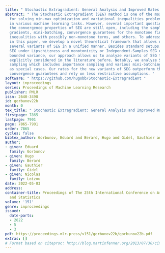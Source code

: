 ```yaml
---
title: " Stochastic Extragradient: General Analysis and Improved Rates "
abstract: " The Stochastic Extragradient (SEG) method is one of the most popular algorithms
  for solving min-max optimization and variational inequalities problems (VIP) appearing
  in various machine learning tasks. However, several important questions regarding
  the convergence properties of SEG are still open, including the sampling of stochastic
  gradients, mini-batching, convergence guarantees for the monotone finite-sum variational
  inequalities with possibly non-monotone terms, and others. To address these questions,
  in this paper, we develop a novel theoretical framework that allows us to analyze
  several variants of SEG in a unified manner. Besides standard setups, like Same-Sample
  SEG under Lipschitzness and monotonicity or Independent-Samples SEG under uniformly
  bounded variance, our approach allows us to analyze variants of SEG that were never
  explicitly considered in the literature before. Notably, we analyze SEG with arbitrary
  sampling which includes importance sampling and various mini-batching strategies
  as special cases. Our rates for the new variants of SEG outperform the current state-of-the-art
  convergence guarantees and rely on less restrictive assumptions. "
software: " https://github.com/hugobb/Stochastic-Extragradient "
layout: inproceedings
series: Proceedings of Machine Learning Research
publisher: PMLR
issn: 2640-3498
id: gorbunov22b
month: 0
tex_title: " Stochastic Extragradient: General Analysis and Improved Rates "
firstpage: 7865
lastpage: 7901
page: 7865-7901
order: 7865
cycles: false
bibtex_author: Gorbunov, Eduard and Berard, Hugo and Gidel, Gauthier and Loizou, Nicolas
author:
- given: Eduard
  family: Gorbunov
- given: Hugo
  family: Berard
- given: Gauthier
  family: Gidel
- given: Nicolas
  family: Loizou
date: 2022-05-03
address:
container-title: Proceedings of The 25th International Conference on Artificial Intelligence
  and Statistics
volume: '151'
genre: inproceedings
issued:
  date-parts:
  - 2022
  - 5
  - 3
pdf: https://proceedings.mlr.press/v151/gorbunov22b/gorbunov22b.pdf
extras: []
# Format based on citeproc: http://blog.martinfenner.org/2013/07/30/citeproc-yaml-for-bibliographies/
---
```

